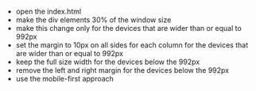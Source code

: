 * open the index.html
* make the div elements 30% of the window size
* make this change only for the devices that are wider than or equal to 992px
* set the margin to 10px on all sides for each column for the devices that are wider than or equal to 992px
* keep the full size width for the devices below the 992px
* remove the left and right margin for the devices below the 992px
* use the mobile-first approach